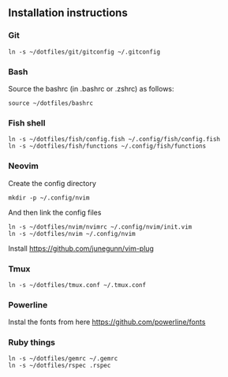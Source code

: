 ## Installation instructions

### Git

    ln -s ~/dotfiles/git/gitconfig ~/.gitconfig

### Bash

Source the bashrc (in .bashrc or .zshrc) as follows:

    source ~/dotfiles/bashrc

### Fish shell

    ln -s ~/dotfiles/fish/config.fish ~/.config/fish/config.fish
    ln -s ~/dotfiles/fish/functions ~/.config/fish/functions

### Neovim

Create the config directory

    mkdir -p ~/.config/nvim

And then link the config files

    ln -s ~/dotfiles/nvim/nvimrc ~/.config/nvim/init.vim
    ln -s ~/dotfiles/nvim ~/.config/nvim


Install https://github.com/junegunn/vim-plug


### Tmux

    ln -s ~/dotfiles/tmux.conf ~/.tmux.conf

### Powerline

Instal the fonts from here https://github.com/powerline/fonts

### Ruby things

    ln -s ~/dotfiles/gemrc ~/.gemrc
    ln -s ~/dotfiles/rspec .rspec
